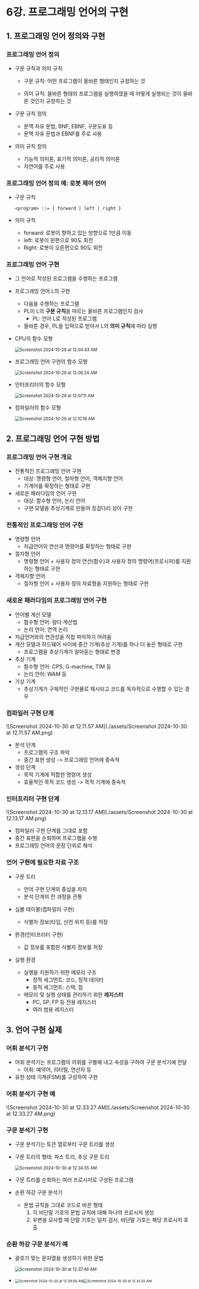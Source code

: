 # 6강. 프로그래밍 언어의 구현

## 1. 프로그래밍 언어 정의와 구현

### 프로그래밍 언어 정의

- 구문 규칙과 의미 규칙

  - 구문 규칙: 어떤 프로그램이 올바른 형태인지 규정하는 것

  - 의미 규칙: 올바른 형태의 프로그램을 실행하였을 때 어떻게 실행되는 것이 올바른 것인지 규정하는 것

- 구문 규칙 정의
  - 문맥 자유 문법, BNF, EBNF, 구문도표 등
  - 문맥 자유 문법과 EBNF를 주로 사용
- 의미 규칙 정의
  - 기능적 의미론, 표기적 의미론, 공리적 의미론
  - 자연어를 주로 사용



### 프로그래밍 언어 정의 예: 로봇 제어 언어

- 구문 규칙

  ```
  <program> ::= { forward | left | right }
  ```

- 의미 규칙

  - forward: 로봇이 향하고 있는 방향으로 1만큼 이동
  - left: 로봇이 왼편으로 90도 회전
  - Right: 로봇이 오른편으로 90도 회전



### 프로그래밍 언어 구현

- 그 언어로 작성된 프로그램을 수행하는 프로그램
- 프로그래밍 언어 L의 구현
  - 다음을 수행하는 프로그램
  - PL이 L의 **구문 규칙**을 따르는 올바른 프로그램인지 검사
    - PL: 언어 L로 작성된 프로그램
  - 올바른 경우, PL을 입력으로 받아서 L의 **의미 규칙**에 따라 실행

- CPU의 함수 모형

  <img src="./assets/Screenshot 2024-10-29 at 12.04.43 AM.png" alt="Screenshot 2024-10-29 at 12.04.43 AM" style="zoom:80%;" />

- 프로그래밍 언어 구현의 함수 모형

  <img src="./assets/Screenshot 2024-10-29 at 12.06.24 AM.png" alt="Screenshot 2024-10-29 at 12.06.24 AM" style="zoom:80%;" />

- 인터프리터의 함수 모형

  <img src="./assets/Screenshot 2024-10-29 at 12.07.11 AM.png" alt="Screenshot 2024-10-29 at 12.07.11 AM" style="zoom:80%;" />

- 컴파일러의 함수 모형

  <img src="./assets/Screenshot 2024-10-29 at 12.10.16 AM.png" alt="Screenshot 2024-10-29 at 12.10.16 AM" style="zoom:80%;" />



## 2. 프로그래밍 언어 구현 방법

### 프로그래밍 언어 구현 개요

- 전통적인 프로그래밍 언어 구현
  - 대상: 명령형 언어, 절차형 언어, 객체지향 언어
  - 기계어를 확장하는 형태로 구현
- 새로운 패러다임의 언어 구현
  - 대상: 함수형 언어, 논리 언어
  - 구현 모델을 추상기계로 만들어 징검다리 삼아 구현



### 전통적인 프로그래밍 언어 구현

- 명령형 언어
  - 저급언어의 연산과 명령어를 확장하는 형태로 구현
- 절차형 언어
  - 명령형 언어 + 사용자 정의 연산(함수)과 사용자 정의 명령어(프로시저)를 지원하는 형태로 구현
- 객체지향 언어
  - 절차형 언어 + 사용자 정의 자료형을 지원하는 형태로 구현

 

### 새로운 패러다임의 프로그래밍 언어 구현

- 언어별 계산 모델
  - 함수형 언어: 람다 계산법
  - 논리 언어: 연역 논리
- 저급언어와의 연관성을 직접 파악하기 어려움
- 계산 모델과 하드웨어 사이에 중간 기계(추상 기계)를 하나 더 놓은 형태로 구현
  - 프로그램을 추상기계가 알아듣는 형태로 변경
- 추상 기계
  - 함수형 언어: CPS, G-machine, TIM 등
  - 논리 언어: WAM 등
- 가상 기계
  - 추상기계가 구체적인 구현물로 제시되고 코드를 독자적으로 수행할 수 있는 경우



### 컴파일러 구현 단계

![Screenshot 2024-10-30 at 12.11.57 AM](./assets/Screenshot 2024-10-30 at 12.11.57 AM.png)

- 분석 단계
  - 프로그램의 구조 파악
  - 중간 표현 생성 -> 프로그래밍 언어에 종속적
- 생성 단계
  - 목적 기계에 적합한 명령어 생성
  - 효율적인 목적 코드 생성 -> 목적 기계에 종속적



### 인터프리터 구현 단계

![Screenshot 2024-10-30 at 12.13.17 AM](./assets/Screenshot 2024-10-30 at 12.13.17 AM.png)

- 컴파일러 구현 단계를 그대로 포함
- 중간 표현을 순회하며 프로그램을 수행
- 프로그래밍 언어의 문장 단위로 해석



### 언어 구현에 필요한 자료 구조

- 구문 트리
  - 언어 구현 단계의 중심을 차지
  - 분석 단계의 전 과정을 관통
- 심볼 테이블(컴파일러 구현)
  - 식별자 정보(타입, 선언 위치 등)를 저장
- 환경(인터프리터 구현)
  - 값 정보를 포함한 식별자 정보를 저장

- 실행 환경
  - 실행을 지원하기 위한 메모리 구조
    - 정적 세그먼트: 코드, 정적 데이터
    - 동적 세그먼트: 스택, 힙
  - 메모리 및 실행 상태를 관리하기 위한 **레지스터** 
    - PC, SP, FP 등 전용 레지스터
    - 여러 범용 레지스터



## 3. 언어 구현 실제

### 어휘 분석기 구현

- 어휘 분석기는 프로그램의 어휘를 구별해 내고 속성을 구하여 구문 분석기에 전달
  - 어휘: 예약어, 리터럴, 연산자 등
- 유한 상태 기계(FSM)를 구성하여 구현



### 어휘 분석기 구현 예

![Screenshot 2024-10-30 at 12.33.27 AM](./assets/Screenshot 2024-10-30 at 12.33.27 AM.png)



### 구문 분석기 구현

- 구문 분석기는 토큰 열로부터 구문 트리를 생성

- 구문 트리의 형태: 파스 트리, 추상 구문 트리

  <img src="./assets/Screenshot 2024-10-30 at 12.34.55 AM.png" alt="Screenshot 2024-10-30 at 12.34.55 AM" style="zoom:80%;" />

- 구문 트리를 순회하는 여러 프로시저로 구성된 프로그램

- 순환 하강 구문 분석기

  - 문법 규칙을 그대로 코드로 바꾼 형태
    1. 각 비단말 기호의 문법 규칙에 대해 하나의 프로시저 생성
    2. 우변을 모사할 때 단말 기호는 일치 검사, 비단말 기호는 해당 프로시저 호출



### 순환 하강 구문 분석기 예

- 괄호가 맞는 문자열을 생성하기 위한 문법

  <img src="./assets/Screenshot 2024-10-30 at 12.37.46 AM.png" alt="Screenshot 2024-10-30 at 12.37.46 AM" style="zoom:80%;" />



- <img src="./assets/Screenshot 2024-10-30 at 12.39.56 AM.png" alt="Screenshot 2024-10-30 at 12.39.56 AM" style="zoom:67%;" /><img src="./assets/Screenshot 2024-10-30 at 12.41.32 AM.png" alt="Screenshot 2024-10-30 at 12.41.32 AM" style="zoom:67%;" />

